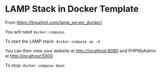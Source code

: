 # LAMP Stack in Docker Template

From <https://linuxhint.com/lamp_server_docker/>.

You will need `docker-compose`.

To start the LAMP stack: `docker-compose up -d`

You can then view your website at <http://localhost:8080> and PHPMyAdmin at <http://localhost:5000>.

To stop: `docker-compose down`

